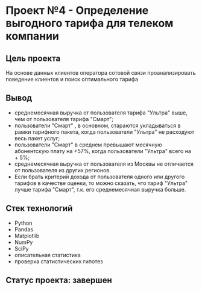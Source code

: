 # Проект №4 - Определение выгодного тарифа для телеком компании

## Цель проекта
На основе данных клиентов оператора сотовой связи проанализировать поведение клиентов и поиск оптимального тарифа

## Вывод
* среднемесячная выручка от пользователя тарифа "Ультра" выше, чем от пользователя тарифа "Смарт";
* пользователи "Смарт" , в основном, стараются укладываться в рамки тарифного пакета, когда пользователи "Ультра" не расходуют весь пакет услуг;
* пользователи "Смарт" в среднем превышают месячную абонентскую плату на +57%, когда пользователи "Ультра" всего на + 5%;
* среднемесячная выручка от пользователя из Москвы не отличается от пользователя из других регионов.
* Если брать критерий дохода от пользователя одного или другого тарифов в качестве оценки, то можно сказать, что тариф "Ультра" лучше тарифа "Смарт", т.к. его среднемесячная выручка больше.

## Стек технологий
* Python
* Pandas
* Matplotlib
* NumPy
* SciPy
* описательная статистика
* проверка статистических гипотез

## Статус проекта: завершен
